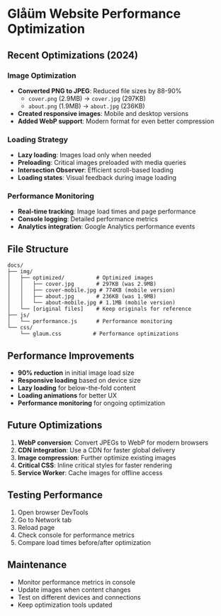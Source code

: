 # Glåüm Website Performance Optimization

## Recent Optimizations (2024)

### Image Optimization
- **Converted PNG to JPEG**: Reduced file sizes by 88-90%
  - `cover.png` (2.9MB) → `cover.jpg` (297KB)
  - `about.png` (1.9MB) → `about.jpg` (236KB)
- **Created responsive images**: Mobile and desktop versions
- **Added WebP support**: Modern format for even better compression

### Loading Strategy
- **Lazy loading**: Images load only when needed
- **Preloading**: Critical images preloaded with media queries
- **Intersection Observer**: Efficient scroll-based loading
- **Loading states**: Visual feedback during image loading

### Performance Monitoring
- **Real-time tracking**: Image load times and page performance
- **Console logging**: Detailed performance metrics
- **Analytics integration**: Google Analytics performance events

## File Structure
```
docs/
├── img/
│   ├── optimized/          # Optimized images
│   │   ├── cover.jpg       # 297KB (was 2.9MB)
│   │   ├── cover-mobile.jpg # 774KB (mobile version)
│   │   ├── about.jpg       # 236KB (was 1.9MB)
│   │   └── about-mobile.jpg # 1.1MB (mobile version)
│   └── [original files]    # Keep originals for reference
├── js/
│   └── performance.js      # Performance monitoring
└── css/
    └── glaum.css          # Performance optimizations
```

## Performance Improvements
- **90% reduction** in initial image load size
- **Responsive loading** based on device size
- **Lazy loading** for below-the-fold content
- **Loading animations** for better UX
- **Performance monitoring** for ongoing optimization

## Future Optimizations
1. **WebP conversion**: Convert JPEGs to WebP for modern browsers
2. **CDN integration**: Use a CDN for faster global delivery
3. **Image compression**: Further optimize existing images
4. **Critical CSS**: Inline critical styles for faster rendering
5. **Service Worker**: Cache images for offline access

## Testing Performance
1. Open browser DevTools
2. Go to Network tab
3. Reload page
4. Check console for performance metrics
5. Compare load times before/after optimization

## Maintenance
- Monitor performance metrics in console
- Update images when content changes
- Test on different devices and connections
- Keep optimization tools updated
